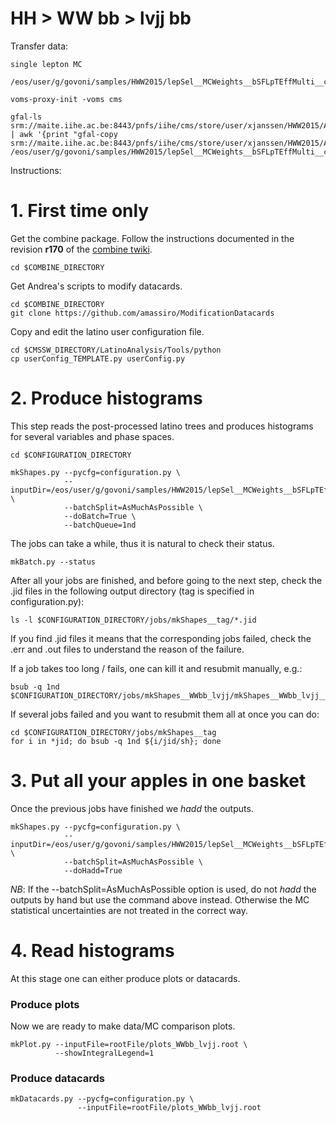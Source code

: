 HH > WW bb > lvjj bb
====

Transfer data:

    single lepton MC
    
    /eos/user/g/govoni/samples/HWW2015/lepSel__MCWeights__bSFLpTEffMulti__cleanTauMC/

    voms-proxy-init -voms cms

    gfal-ls srm://maite.iihe.ac.be:8443/pnfs/iihe/cms/store/user/xjanssen/HWW2015/Apr2017_summer16/lepSel__MCWeights__bSFLpTEffMulti__cleanTauMC/ | awk '{print "gfal-copy srm://maite.iihe.ac.be:8443/pnfs/iihe/cms/store/user/xjanssen/HWW2015/Apr2017_summer16/lepSel__MCWeights__bSFLpTEffMulti__cleanTauMC/"$1"  /eos/user/g/govoni/samples/HWW2015/lepSel__MCWeights__bSFLpTEffMulti__cleanTauMC/"$1}'


Instructions:


# 1. First time only

Get the combine package. Follow the instructions documented in the revision **r170** of the [combine twiki](https://twiki.cern.ch/twiki/bin/view/CMS/SWGuideHiggsAnalysisCombinedLimit#ROOT6_SLC6_release_CMSSW_7_4_X).

    cd $COMBINE_DIRECTORY

Get Andrea's scripts to modify datacards.

    cd $COMBINE_DIRECTORY
    git clone https://github.com/amassiro/ModificationDatacards

Copy and edit the latino user configuration file.

    cd $CMSSW_DIRECTORY/LatinoAnalysis/Tools/python
    cp userConfig_TEMPLATE.py userConfig.py


# 2. Produce histograms

This step reads the post-processed latino trees and produces histograms for several variables and phase spaces.

    cd $CONFIGURATION_DIRECTORY

    mkShapes.py --pycfg=configuration.py \
                --inputDir=/eos/user/g/govoni/samples/HWW2015/lepSel__MCWeights__bSFLpTEffMulti__cleanTauMC/ \
                --batchSplit=AsMuchAsPossible \
                --doBatch=True \
                --batchQueue=1nd

The jobs can take a while, thus it is natural to check their status.

    mkBatch.py --status

After all your jobs are finished, and before going to the next step, check the .jid files in the following output directory (tag is specified in configuration.py):

    ls -l $CONFIGURATION_DIRECTORY/jobs/mkShapes__tag/*.jid
    
If you find .jid files it means that the corresponding jobs failed, check the .err and .out files to understand the reason of the failure.

If a job takes too long / fails, one can kill it and resubmit manually, e.g.:

    bsub -q 1nd $CONFIGURATION_DIRECTORY/jobs/mkShapes__WWbb_lvjj/mkShapes__WWbb_lvjj__hww2l2v_13TeV_em_mp_1j__top2.sh

If several jobs failed and you want to resubmit them all at once you can do:

    cd $CONFIGURATION_DIRECTORY/jobs/mkShapes__tag
    for i in *jid; do bsub -q 1nd ${i/jid/sh}; done

# 3. Put all your apples in one basket

Once the previous jobs have finished we _hadd_ the outputs.

    mkShapes.py --pycfg=configuration.py \
                --inputDir=/eos/user/g/govoni/samples/HWW2015/lepSel__MCWeights__bSFLpTEffMulti__cleanTauMC/ \
                --batchSplit=AsMuchAsPossible \
                --doHadd=True
                
*NB*: If the --batchSplit=AsMuchAsPossible option is used, do not _hadd_ the outputs by hand but use the command above instead. Otherwise the MC statistical uncertainties are not treated in the correct way.


# 4. Read histograms

At this stage one can either produce plots or datacards.

### Produce plots

Now we are ready to make data/MC comparison plots.

    mkPlot.py --inputFile=rootFile/plots_WWbb_lvjj.root \
              --showIntegralLegend=1


### Produce datacards

    mkDatacards.py --pycfg=configuration.py \
                   --inputFile=rootFile/plots_WWbb_lvjj.root

                   
                   
                   
                   
